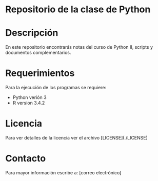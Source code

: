 # Repositorio de la clase de Python  

# Descripción   

En este repositorio encontrarás notas del curso de Python II, scripts y documentos complementarios.

# Requerimientos

Para la ejecución de los programas se requiere:
- Python verión 3
- R version 3.4.2
  

# Licencia

Para ver detalles de la licencia ver el archivo \[LICENSE](./LICENSE)
  

# Contacto
Para mayor información escribe a: [correo electrónico]
